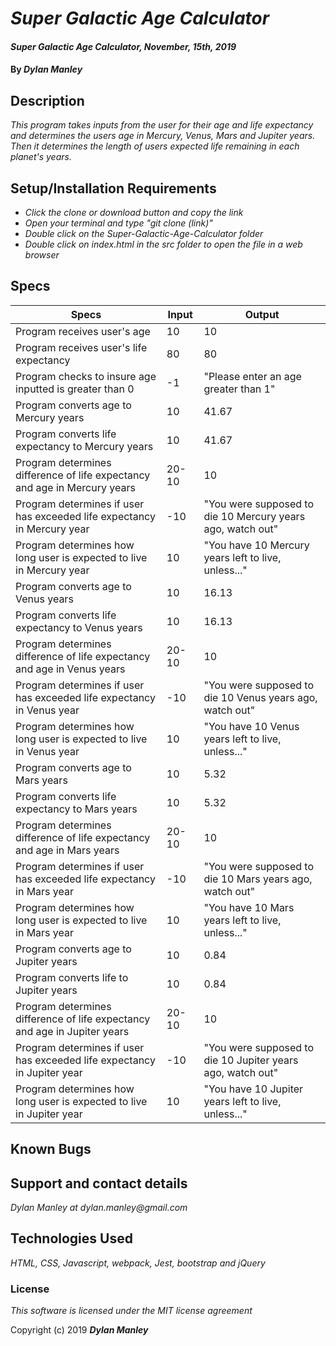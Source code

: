 # _Super Galactic Age Calculator_

#### _Super Galactic Age Calculator, November, 15th, 2019_

#### By _**Dylan Manley**_

## Description

_This program takes inputs from the user for their age and life expectancy and determines the users age in Mercury, Venus, Mars and Jupiter years. Then it determines the length of users expected life remaining in each planet's years._

## Setup/Installation Requirements

* _Click the clone or download button and copy the link_
* _Open your terminal and type "git clone (link)"_
* _Double click on the Super-Galactic-Age-Calculator folder_
* _Double click on index.html in the src folder to open the file in a web browser_

## Specs

|Specs|Input|Output|
|-|-|-|
|Program receives user's age|10|10|
|Program receives user's life expectancy|80|80|
|Program checks to insure age inputted is greater than 0|-1|"Please enter an age greater than 1"|
|Program converts age to Mercury years|10|41.67|
|Program converts life expectancy to Mercury years|10|41.67|
|Program determines difference of life expectancy and age in Mercury years|20-10|10|
|Program determines if user has exceeded life expectancy in Mercury year|-10|"You were supposed to die 10 Mercury years ago, watch out"|
|Program determines how long user is expected to live in Mercury year|10|"You have 10 Mercury years left to live, unless..."|
|Program converts age to Venus years|10|16.13|
|Program converts life expectancy to Venus years|10|16.13|
|Program determines difference of life expectancy and age in Venus years|20-10|10|
|Program determines if user has exceeded life expectancy in Venus year|-10|"You were supposed to die 10 Venus years ago, watch out"|
|Program determines how long user is expected to live in Venus year|10|"You have 10 Venus years left to live, unless..."|
|Program converts age to Mars years|10|5.32|
|Program converts life expectancy to Mars years|10|5.32|
|Program determines difference of life expectancy and age in Mars years|20-10|10|
|Program determines if user has exceeded life expectancy in Mars year|-10|"You were supposed to die 10 Mars years ago, watch out"|
|Program determines how long user is expected to live in Mars year|10|"You have 10 Mars years left to live, unless..."|
|Program converts age to Jupiter years|10|0.84|
|Program converts life to Jupiter years|10|0.84|
|Program determines difference of life expectancy and age in Jupiter years|20-10|10|
|Program determines if user has exceeded life expectancy in Jupiter year|-10|"You were supposed to die 10 Jupiter years ago, watch out"|
|Program determines how long user is expected to live in Jupiter year|10|"You have 10 Jupiter years left to live, unless..."|


## Known Bugs


## Support and contact details

_Dylan Manley at dylan.manley@gmail.com_

## Technologies Used

_HTML, CSS, Javascript, webpack, Jest, bootstrap and jQuery_

### License

*This software is licensed under the MIT license agreement*

Copyright (c) 2019 **_Dylan Manley_**
